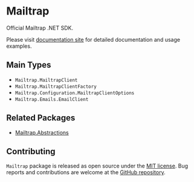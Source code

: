 # Mailtrap
Official Mailtrap .NET SDK.

Please visit [documentation site](https://railsware.github.io/mailtrap-dotnet) for detailed documentation and usage examples.


## Main Types
* `Mailtrap.MailtrapClient`
* `Mailtrap.MailtrapClientFactory`
* `Mailtrap.Configuration.MailtrapClientOptions`
* `Mailtrap.Emails.EmailClient`


## Related Packages
* [Mailtrap.Abstractions](https://github.com/railsware/mailtrap-dotnet/pkgs/nuget/Mailtrap.Abstractions)


## Contributing
`Mailtrap` package is released as open source under the [MIT license](https://licenses.nuget.org/MIT).
Bug reports and contributions are welcome at the [GitHub repository](https://github.com/railsware/mailtrap-dotnet).
